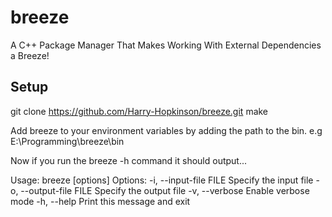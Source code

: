 # breeze

A C++ Package Manager That Makes Working With External Dependencies a Breeze!

## Setup

git clone https://github.com/Harry-Hopkinson/breeze.git
make

Add breeze to your environment variables by adding the path to the bin.
e.g E:\Programming\breeze\bin

Now if you run the breeze -h command it should output...

Usage: breeze [options]
Options:
-i, --input-file FILE Specify the input file
-o, --output-file FILE Specify the output file
-v, --verbose Enable verbose mode
-h, --help Print this message and exit
